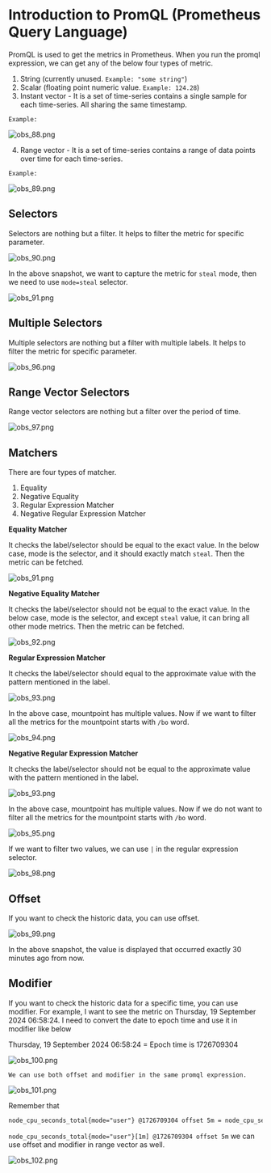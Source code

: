 # Introduction to PromQL (Prometheus Query Language)

PromQL is used to get the metrics in Prometheus.
When you run the promql expression, we can get any of the below four types of metric.

1. String (currently unused. `Example: "some string"`)
2. Scalar (floating point numeric value. `Example: 124.28`)
3. Instant vector - It is a set of time-series contains a single sample for each time-series. All sharing the same timestamp.
   
`Example:`

![obs_88.png](../assets/obs_88.png)    

4. Range vector - It is a set of time-series contains a range of data points over time for each time-series.

`Example:`

![obs_89.png](../assets/obs_89.png)    

## Selectors

Selectors are nothing but a filter. It helps to filter the metric for specific parameter.

![obs_90.png](../assets/obs_90.png)   

In the above snapshot, we want to capture the metric for `steal` mode, then we need to use `mode=steal` selector.

![obs_91.png](../assets/obs_91.png)  

## Multiple Selectors

Multiple selectors are nothing but a filter with multiple labels. It helps to filter the metric for specific parameter.

![obs_96.png](../assets/obs_96.png) 


## Range Vector Selectors

Range vector selectors are nothing but a filter over the period of time.

![obs_97.png](../assets/obs_97.png) 

## Matchers

There are four types of matcher.

1. Equality
2. Negative Equality
3. Regular Expression Matcher
4. Negative Regular Expression Matcher

**Equality Matcher**

It checks the label/selector should be equal to the exact value.
In the below case, mode is the selector, and it should exactly match `steal`.
Then the metric can be fetched. 

![obs_91.png](../assets/obs_91.png)  

**Negative Equality Matcher**

It checks the label/selector should not be equal to the exact value.
In the below case, mode is the selector, and except `steal` value, it can bring all other mode metrics.
Then the metric can be fetched. 

![obs_92.png](../assets/obs_92.png)  

**Regular Expression Matcher**

It checks the label/selector should equal to the approximate value with the pattern mentioned in the label.

![obs_93.png](../assets/obs_93.png)  

In the above case, mountpoint has multiple values.
Now if we want to filter all the metrics for the mountpoint starts with `/bo` word.

![obs_94.png](../assets/obs_94.png)  


**Negative Regular Expression Matcher**

It checks the label/selector should not be equal to the approximate value with the pattern mentioned in the label.

![obs_93.png](../assets/obs_93.png)  

In the above case, mountpoint has multiple values.
Now if we do not want to filter all the metrics for the mountpoint starts with `/bo` word.

![obs_95.png](../assets/obs_95.png) 

If we want to filter two values, we can use `|` in the regular expression selector.

![obs_98.png](../assets/obs_98.png) 

## Offset

If you want to check the historic data, you can use offset.

![obs_99.png](../assets/obs_99.png) 

In the above snapshot, the value is displayed that occurred exactly 30 minutes ago from now.


## Modifier

If you want to check the historic data for a specific time, you can use modifier.
For example, I want to see the metric on Thursday, 19 September 2024 06:58:24.
I need to convert the date to epoch time and use it in modifier like below

Thursday, 19 September 2024 06:58:24 = Epoch time is 1726709304

![obs_100.png](../assets/obs_100.png) 

`We can use both offset and modifier in the same promql expression.`

![obs_101.png](../assets/obs_101.png) 


Remember that 

```html
node_cpu_seconds_total{mode="user"} @1726709304 offset 5m = node_cpu_seconds_total{mode="user"} offset 5m @1726709304 
```
`node_cpu_seconds_total{mode="user"}[1m] @1726709304 offset 5m` we can use offset and modifier in range vector as well.

![obs_102.png](../assets/obs_102.png) 


